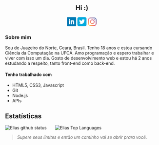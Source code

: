 <h2 align="center">Hi :) </h2>

<p align="center" display="inline">
  <a href="https://linkedin.com/in/elias-inacio0"><img width=30 src="https://github.com/eliasinacio/eliasinacio/blob/main/assets/linkedin-logo.svg"></a>
  <a href="https://twitter.com/eu_liaaas"><img width=30 src="https://github.com/eliasinacio/eliasinacio/blob/main/assets/twitter-logo.svg"></a>
  <a href="https://instagram.com/eu_liaaas"><img width=30 src="https://github.com/eliasinacio/eliasinacio/blob/main/assets/instagram-logo.svg"></a>
</p>

<h3> Sobre mim </h3>
<p> 
  Sou de Juazeiro do Norte, Ceará, Brasil. Tenho 18 anos e estou cursando Ciência da Computação na UFCA.
  Amo programação e espero trabalhar e viver com isso um dia. Gosto de desenvolvimento web e estou há 2 anos estudando a respeito, tanto front-end como back-end. </p>
  
<h4> Tenho trabalhado com </h4>
<ul>
  <li>HTML5, CSS3, Javascript </li>
  <li>Git</>
  <li>Node.js</li>
  <li>APIs</li>
</ul>

<h2>Estatísticas</h2>
<p>
  <img src="https://github-readme-stats.vercel.app/api?username=eliasinacio&count_private=true&show_icons=true&theme=tokyonight" alt="Elias github status" width="450"/>
  &nbsp; &nbsp; &nbsp; 
  <img src="https://github-readme-stats.vercel.app/api/top-langs/?username=eliasinacio&layout=compact&theme=tokyonight" alt="Elias Top Languages" width="auto"/>
</p>

<blockquote> <em> Supere seus limites e então um caminho vai se abrir prara você. </em> </blockquote>
